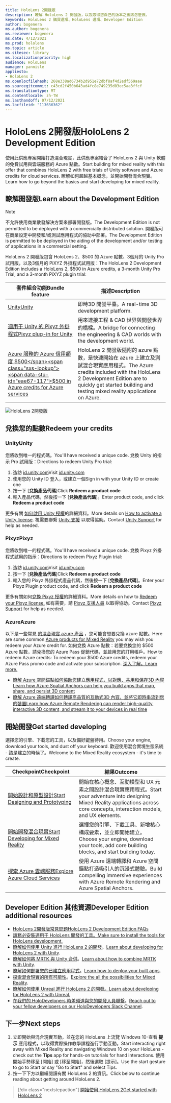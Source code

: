 ```yaml
---
title: HoloLens 2開發版
description: 瞭解 HoloLens 2 開發版，以及取得您自己的版本之後該怎麼做。
keywords: HoloLens 2 購買選項、HoloLens 選項、Developer Edition
author: bogenera
ms.author: bogenera
ms.reviewer: bogenera
ms.date: 4/12/2021
ms.prod: hololens
ms.topic: article
ms.sitesec: library
ms.localizationpriority: high
audience: HoloLens
manager: yannisle
appliesto:
- HoloLens 2
ms.openlocfilehash: 268e338ad6734b2d951e72dbf8af4d2edf569aae
ms.sourcegitcommit: c43cd2f450b643ad4fc8e749235d03ec5aa3ffcf
ms.translationtype: MT
ms.contentlocale: zh-TW
ms.lasthandoff: 07/12/2021
ms.locfileid: "113636362"
---
```

# <a name="hololens-2-development-edition"></a><span data-ttu-id="eae67-104">HoloLens 2開發版</span><span class="sxs-lookup"><span data-stu-id="eae67-104">HoloLens 2 Development Edition</span></span>

<span data-ttu-id="eae67-105">使用此供應專案開始打造混合現實，此供應專案結合了 HoloLens 2 與 Unity 軟體的免費試用與雲端服務的 Azure 點數。</span><span class="sxs-lookup"><span data-stu-id="eae67-105">Start building for mixed reality with this offer that combines HoloLens 2 with free trials of Unity software and Azure credits for cloud services.</span></span> <span data-ttu-id="eae67-106">瞭解如何超越基本概念，並開始開發混合現實。</span><span class="sxs-lookup"><span data-stu-id="eae67-106">Learn how to go beyond the basics and start developing for mixed reality.</span></span>

## <a name="learn-about-the-development-edition"></a><span data-ttu-id="eae67-107">瞭解開發版</span><span class="sxs-lookup"><span data-stu-id="eae67-107">Learn about the Development Edition</span></span>

> [!NOTE]
> <span data-ttu-id="eae67-108">不允許使用商業散發解決方案來部署開發版。</span><span class="sxs-lookup"><span data-stu-id="eae67-108">The Development Edition is not permitted to be deployed with a commercially distributed solution.</span></span> <span data-ttu-id="eae67-109">開發版可在商業設定中開發和/或測試應用程式的協助中部署。</span><span class="sxs-lookup"><span data-stu-id="eae67-109">The Development Edition is permitted to be deployed in the aiding of the development and/or testing of applications in a commercial setting.</span></span>  

<span data-ttu-id="eae67-110">HoloLens 2 開發版包含 HoloLens 2、$500 的 Azure 點數、3個月的 Unity Pro 試用版，以及3個月的 PiXYZ 外掛程式試用版：</span><span class="sxs-lookup"><span data-stu-id="eae67-110">The HoloLens 2 Development Edition includes a HoloLens 2, $500 in Azure credits, a 3-month Unity Pro Trial, and a 3-month PiXYZ plugin trial:</span></span>

| <span data-ttu-id="eae67-111">套件組合功能</span><span class="sxs-lookup"><span data-stu-id="eae67-111">Bundle feature</span></span> | <span data-ttu-id="eae67-112">描述</span><span class="sxs-lookup"><span data-stu-id="eae67-112">Description</span></span> |
|---|---|
|  [<span data-ttu-id="eae67-113">Unity</span><span class="sxs-lookup"><span data-stu-id="eae67-113">Unity</span></span>](https://unity.com/) | <span data-ttu-id="eae67-114">即時3D 開發平臺。</span><span class="sxs-lookup"><span data-stu-id="eae67-114">A real-time 3D development platform.</span></span>   |
|  [<span data-ttu-id="eae67-115">適用于 Unity 的 Pixyz 外掛程式</span><span class="sxs-lookup"><span data-stu-id="eae67-115">Pixyz plug-in for Unity</span></span>](https://www.pixyz-software.com/plugin/) | <span data-ttu-id="eae67-116">用來連接工程 &amp; CAD 世界與開發世界的橋樑。</span><span class="sxs-lookup"><span data-stu-id="eae67-116">A bridge for connecting the engineering &amp; CAD worlds with the development world.</span></span>   |
| [<span data-ttu-id="eae67-117">Azure 服務的 Azure 信用額度 $500</span><span class="sxs-lookup"><span data-stu-id="eae67-117">$500 in Azure credits for Azure services</span></span>](https://azure.microsoft.com/resources/) | <span data-ttu-id="eae67-118">HoloLens 2 開發版隨附的 azure 點數，是快速開始在 azure 上建立及測試混合現實應用程式。</span><span class="sxs-lookup"><span data-stu-id="eae67-118">The Azure credits included with the HoloLens 2 Development Edition are to quickly get started building and testing mixed reality applications on Azure.</span></span> |

![HoloLens 2開發版](./images/hololens-2-dev-ed.png)

## <a name="redeem-your-credits"></a><span data-ttu-id="eae67-120">兌換您的點數</span><span class="sxs-lookup"><span data-stu-id="eae67-120">Redeem your credits</span></span>

### <a name="unity"></a><span data-ttu-id="eae67-121">Unity</span><span class="sxs-lookup"><span data-stu-id="eae67-121">Unity</span></span>
<span data-ttu-id="eae67-122">您將收到唯一的程式碼。</span><span class="sxs-lookup"><span data-stu-id="eae67-122">You'll have received a unique code.</span></span> <span data-ttu-id="eae67-123">兌換 Unity 的指示 Pro 試用版：</span><span class="sxs-lookup"><span data-stu-id="eae67-123">Directions to redeem Unity Pro trial:</span></span>
1. <span data-ttu-id="eae67-124">造訪 [id.unity.com](http://id.unity.com/)</span><span class="sxs-lookup"><span data-stu-id="eae67-124">Visit [id.unity.com](http://id.unity.com/)</span></span>
1. <span data-ttu-id="eae67-125">使用您的 Unity ID 登入，或建立一個</span><span class="sxs-lookup"><span data-stu-id="eae67-125">Sign in with your Unity ID or create one</span></span>
1. <span data-ttu-id="eae67-126">按一下 [**兌換產品代碼**]</span><span class="sxs-lookup"><span data-stu-id="eae67-126">Click **Redeem a product code**</span></span>
1. <span data-ttu-id="eae67-127">輸入產品代碼，然後按一下 [**兌換產品代碼**]。</span><span class="sxs-lookup"><span data-stu-id="eae67-127">Enter product code, and click **Redeem a product code**</span></span>

<span data-ttu-id="eae67-128">更多有關 [如何啟用 Unity 授權](https://support.unity3d.com/hc/articles/211438683-How-do-I-activate-my-license-)的詳細資料。</span><span class="sxs-lookup"><span data-stu-id="eae67-128">More details on [How to activate a Unity license](https://support.unity3d.com/hc/articles/211438683-How-do-I-activate-my-license-).</span></span> <span data-ttu-id="eae67-129">視需要聯繫 [Unity 支援](https://support.unity3d.com/hc) 以取得協助。</span><span class="sxs-lookup"><span data-stu-id="eae67-129">Contact [Unity Support](https://support.unity3d.com/hc) for help as needed.</span></span>  

### <a name="pixyz"></a><span data-ttu-id="eae67-130">Pixyz</span><span class="sxs-lookup"><span data-stu-id="eae67-130">Pixyz</span></span>
<span data-ttu-id="eae67-131">您將收到唯一的程式碼。</span><span class="sxs-lookup"><span data-stu-id="eae67-131">You'll have received a unique code.</span></span> <span data-ttu-id="eae67-132">兌換 Pixyz 外掛程式試用的指示：</span><span class="sxs-lookup"><span data-stu-id="eae67-132">Directions to redeem Pixyz Plugin trial:</span></span>
1. <span data-ttu-id="eae67-133">造訪 [id.unity.com](http://id.unity.com/)</span><span class="sxs-lookup"><span data-stu-id="eae67-133">Visit [id.unity.com](http://id.unity.com/)</span></span>
1. <span data-ttu-id="eae67-134">按一下 [**兌換產品代碼**]</span><span class="sxs-lookup"><span data-stu-id="eae67-134">Click **Redeem a product code**</span></span>
1. <span data-ttu-id="eae67-135">輸入您的 Pixyz 外掛程式產品代碼，然後按一下 [**兌換產品代碼**]。</span><span class="sxs-lookup"><span data-stu-id="eae67-135">Enter your Pixyz Plugin product code, and click **Redeem a product code**</span></span>

<span data-ttu-id="eae67-136">更多有關如何[兌換 Pixyz 授權](https://www.pixyz-software.com/documentations/html/2020.1/review/TrialLicense.html)的詳細資料。</span><span class="sxs-lookup"><span data-stu-id="eae67-136">More details on how to [Redeem your Pixyz license.](https://www.pixyz-software.com/documentations/html/2020.1/review/TrialLicense.html)</span></span> <span data-ttu-id="eae67-137">如有需要，請 [Pixyz 支援人員](https://www.pixyz-software.com/support/) 以取得協助。</span><span class="sxs-lookup"><span data-stu-id="eae67-137">Contact [Pixyz Support](https://www.pixyz-software.com/support/) for help as needed.</span></span>

### <a name="azure"></a><span data-ttu-id="eae67-138">Azure</span><span class="sxs-lookup"><span data-stu-id="eae67-138">Azure</span></span>
<span data-ttu-id="eae67-139">以下是一些常見 [的混合現實 azure 產品](https://azure.microsoft.com/topic/mixed-reality/) ，您可能會想要兌換 azure 點數。</span><span class="sxs-lookup"><span data-stu-id="eae67-139">Here are some common [Azure products for Mixed Reality](https://azure.microsoft.com/topic/mixed-reality/) you may wish you redeem your Azure credit for.</span></span>
<span data-ttu-id="eae67-140">如何兌換 Azure 點數：若要兌換您的 $500 Azure 點數，請兌換您的 Azure Pass 促銷代碼，並啟用您的訂用帳戶。</span><span class="sxs-lookup"><span data-stu-id="eae67-140">How to redeem Azure credits: To redeem your $500 Azure credits, redeem your Azure Pass promo code and activate your subscription.</span></span> [<span data-ttu-id="eae67-141">深入了解。</span><span class="sxs-lookup"><span data-stu-id="eae67-141">Learn more.</span></span>](hololens2-development-edition-faq.yml#how-can-i-redeem-my--500-azure-credit-)

- [<span data-ttu-id="eae67-142">瞭解 Azure 空間錨點如何協助您建立應用程式，以對應、共用和保存3D 內容</span><span class="sxs-lookup"><span data-stu-id="eae67-142">Learn how Azure Spatial Anchors can help you build apps that map, share, and persist 3D content</span></span>](https://azure.microsoft.com/services/spatial-anchors/)
- [<span data-ttu-id="eae67-143">瞭解 Azure 遠端轉譯如何轉譯高品質的互動式3D 內容，並將它即時串流到您的裝置</span><span class="sxs-lookup"><span data-stu-id="eae67-143">Learn how Azure Remote Rendering can render high-quality, interactive 3D content, and stream it to your devices in real time</span></span>](https://azure.microsoft.com/services/remote-rendering/)

## <a name="get-started-developing"></a><span data-ttu-id="eae67-144">開始開發</span><span class="sxs-lookup"><span data-stu-id="eae67-144">Get started developing</span></span>

<span data-ttu-id="eae67-145">選擇您的引擎、下載您的工具，以及備好鍵盤待用。</span><span class="sxs-lookup"><span data-stu-id="eae67-145">Choose your engine, download your tools, and dust off your keyboard.</span></span> <span data-ttu-id="eae67-146">歡迎使用混合實境生態系統 - 該是建立的時候了。</span><span class="sxs-lookup"><span data-stu-id="eae67-146">Welcome to the Mixed Reality ecosystem - it's time to create.</span></span>

|     <span data-ttu-id="eae67-147">Checkpoint</span><span class="sxs-lookup"><span data-stu-id="eae67-147">Checkpoint</span></span>                              |     <span data-ttu-id="eae67-148">結果</span><span class="sxs-lookup"><span data-stu-id="eae67-148">Outcome</span></span>                                                                                                                    |
|---------------------------------------------|---------------------------------------------------------------------------------------------------------------------------------|
|     [<span data-ttu-id="eae67-149">開始設計和原型設計</span><span class="sxs-lookup"><span data-stu-id="eae67-149">Start Designing and Prototyping</span></span>](/windows/mixed-reality/design/design)         |     <span data-ttu-id="eae67-150">開始在核心概念、互動模型和 UX 元素之間設計混合現實應用程式。</span><span class="sxs-lookup"><span data-stu-id="eae67-150">Start your adventure into designing Mixed Reality applications across core concepts, interaction models, and UX elements.</span></span>     |
|     [<span data-ttu-id="eae67-151">開始開發混合現實</span><span class="sxs-lookup"><span data-stu-id="eae67-151">Start Developing for Mixed Reality</span></span>](/windows/mixed-reality/develop/development?tabs=unity)    |     <span data-ttu-id="eae67-152">選擇您的引擎、下載工具、新增核心構成要素，並立即開始建立。</span><span class="sxs-lookup"><span data-stu-id="eae67-152">Choose your engine, download your tools, add core building blocks, and start building today.</span></span>                                  |
|     [<span data-ttu-id="eae67-153">探索 Azure 雲端服務</span><span class="sxs-lookup"><span data-stu-id="eae67-153">Explore Azure Cloud Services</span></span>](/windows/mixed-reality/develop/mixed-reality-cloud-services)            |     <span data-ttu-id="eae67-154">使用 Azure 遠端轉譯和 Azure 空間錨點打造吸引人的沉浸式體驗。</span><span class="sxs-lookup"><span data-stu-id="eae67-154">Build compelling immersive experiences with Azure Remote Rendering and Azure Spatial Anchors.</span></span>                                 |

## <a name="developer-edition-additional-resources"></a><span data-ttu-id="eae67-155">Developer Edition 其他資源</span><span class="sxs-lookup"><span data-stu-id="eae67-155">Developer Edition additional resources</span></span>

- [<span data-ttu-id="eae67-156">HoloLens 2開發版常見問題</span><span class="sxs-lookup"><span data-stu-id="eae67-156">HoloLens 2 Development Edition FAQs</span></span>](hololens2-development-edition-faq.yml)
- [<span data-ttu-id="eae67-157">請務必安裝適用于 HoloLens 開發的工具。</span><span class="sxs-lookup"><span data-stu-id="eae67-157">Make sure to install the tools for HoloLens development.</span></span>](/windows/mixed-reality/develop/install-the-tools?tabs=unity)
- <span data-ttu-id="eae67-158">[瞭解如何使用 Unity 進行 HoloLens 2 的開發](/windows/mixed-reality/develop/unity/unity-development-overview?tabs=mrtk%2Carr%2Chl2)。</span><span class="sxs-lookup"><span data-stu-id="eae67-158">[Learn about developing for HoloLens 2 with Unity](/windows/mixed-reality/develop/unity/unity-development-overview?tabs=mrtk%2Carr%2Chl2).</span></span>
- <span data-ttu-id="eae67-159">[瞭解如何將 MRTK 與 Unity 合併](/windows/mixed-reality/develop/unity/mrtk-getting-started)。</span><span class="sxs-lookup"><span data-stu-id="eae67-159">[Learn about how to combine MRTK with Unity](/windows/mixed-reality/develop/unity/mrtk-getting-started).</span></span>
- <span data-ttu-id="eae67-160">[瞭解如何部署您的已建立應用程式](app-deploy-overview.md)。</span><span class="sxs-lookup"><span data-stu-id="eae67-160">[Learn how to deploy your built apps](app-deploy-overview.md).</span></span>
- <span data-ttu-id="eae67-161">[探索混合現實的所有可能性](/windows/mixed-reality/)。</span><span class="sxs-lookup"><span data-stu-id="eae67-161">[Explore the all the possibilities for Mixed Reality](/windows/mixed-reality/).</span></span>
- [<span data-ttu-id="eae67-162">瞭解如何使用 Unreal 進行 HoloLens 2 的開發。</span><span class="sxs-lookup"><span data-stu-id="eae67-162">Learn about developing for HoloLens 2 with Unreal.</span></span>](/windows/mixed-reality/develop/unreal/unreal-development-overview?tabs=mrtk%2Casa)
- <span data-ttu-id="eae67-163">[在我們的 HoloDevelopers 時差頻道與您的開發人員聯繫](https://holodevelopersslack.azurewebsites.net/)。</span><span class="sxs-lookup"><span data-stu-id="eae67-163">[Reach out to your fellow developers on our HoloDevelopers Slack Channel](https://holodevelopersslack.azurewebsites.net/).</span></span>

## <a name="next-steps"></a><span data-ttu-id="eae67-164">下一步</span><span class="sxs-lookup"><span data-stu-id="eae67-164">Next steps</span></span>

1. <span data-ttu-id="eae67-165">立即開始與混合現實互動，並在您的 HoloLens 上流覽 Windows 10-查看 **提示** 應用程式，以取得實際操作教學課程進行手動互動。</span><span class="sxs-lookup"><span data-stu-id="eae67-165">Start interacting right away with Mixed Reality and navigating Windows 10 on your HoloLens - check out the **Tips** app for hands-on tutorials for hand interactions.</span></span> <span data-ttu-id="eae67-166">使用開始手勢移至 [開始] 或 [移至開始]，然後選取 [提示]。</span><span class="sxs-lookup"><span data-stu-id="eae67-166">Use the start gesture to go to Start or say "Go to Start" and select Tips.</span></span>
1. <span data-ttu-id="eae67-167">按一下下方以繼續閱讀有關 HoloLens 2 的資訊。</span><span class="sxs-lookup"><span data-stu-id="eae67-167">Click below to continue reading about getting around HoloLens 2.</span></span>

> [!div class="nextstepaction"]
> [<span data-ttu-id="eae67-168">開始使用 HoloLens 2</span><span class="sxs-lookup"><span data-stu-id="eae67-168">Get started with HoloLens 2</span></span>](hololens2-basic-usage.md)
